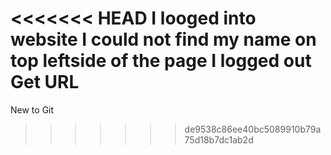 <<<<<<< HEAD
I looged into website
I could not find my name on top leftside of the page
I logged out
Get URL
=======
New to Git


























>>>>>>> de9538c86ee40bc5089910b79a75d18b7dc1ab2d
